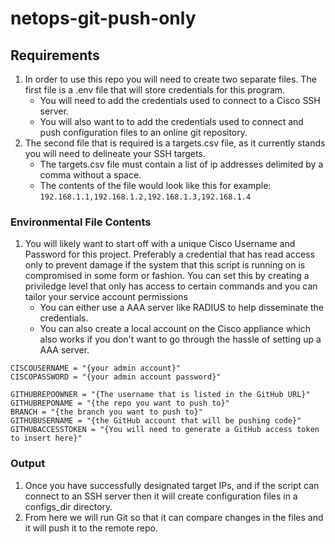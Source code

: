 # netops-git-push-only

## Requirements
1. In order to use this repo you will need to create two separate files.
The first file is a .env file that will store credentials for this program.
   + You will need to add the credentials used to connect to a Cisco SSH server.  
   + You will also want to to add the credentials used to connect and push configuration files to an online git repository.  
2. The second file that is required is a targets.csv file, as it currently stands you will need to delineate your SSH targets.  
   + The targets.csv file must contain a list of ip addresses delimited by a comma without a space. 
   + The contents of the file would look like this for example:  
   ```192.168.1.1,192.168.1.2,192.168.1.3,192.168.1.4```
 
### Environmental File Contents
1. You will likely want to start off with a unique Cisco Username and Password for this project. Preferably a credential that has read access only to prevent damage if the system that this script is running on is compromised in some form or fashion. You can set this by creating a priviledge level that only has access to certain commands and you can tailor your service account permissions
   + You can either use a AAA server like RADIUS to help disseminate the credentials.
   + You can also create a local account on the Cisco appliance which also works if you don't want to go through the hassle of setting up a AAA server.  
```
CISCOUSERNAME = "{your admin account}"
CISCOPASSWORD = "{your admin account password}"

GITHUBREPOOWNER = "{The username that is listed in the GitHub URL}"
GITHUBREPONAME = "{the repo you want to push to}"
BRANCH = "{the branch you want to push to}"
GITHUBUSERNAME = "{the GitHub account that will be pushing code}"
GITHUBACCESSTOKEN = "{You will need to generate a GitHub access token to insert here}"
```

### Output
1. Once you have successfully designated target IPs, and if the script can connect to an SSH server then it will create configuration files in a configs_dir directory.
2. From here we will run Git so that it can compare changes in the files and it will push it to the remote repo.
